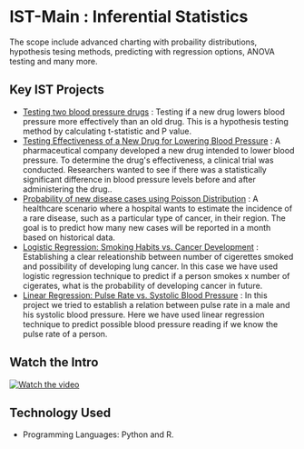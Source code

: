 # IST-Main : Inferential Statistics
The scope include advanced charting with probaility distributions, hypothesis tesing methods, predicting with regression options, ANOVA testing and many more.

## Key IST Projects
- [Testing two blood pressure drugs](https://github.com/fromsantanu/Project1-IST-P-Value-For-Testing-Effectiveness-Of-Blood-Pressure-Drugs)  : Testing if a new drug lowers blood pressure more effectively than an old drug. This is a hypothesis testing method by calculating t-statistic and P value.
- [Testing Effectiveness of a New Drug for Lowering Blood Pressure](https://github.com/fromsantanu/Project2-IST-Using-Z-Value-To-Check-Effectiveness-Of-Blood-Pressure-Drug)  : A pharmaceutical company developed a new drug intended to lower blood pressure. To determine the drug's effectiveness, a clinical trial was conducted. Researchers wanted to see if there was a statistically significant difference in blood pressure levels before and after administering the drug..
- [Probability of new disease cases using Poisson Distribution](https://github.com/fromsantanu/Project3-IST-New-Cases-Estimation-Using-Poisson-Distribution)  : A healthcare scenario where a hospital wants to estimate the incidence of a rare disease, such as a particular type of cancer, in their region. The goal is to predict how many new cases will be reported in a month based on historical data.
- [Logistic Regression: Smoking Habits vs. Cancer Development](https://github.com/fromsantanu/Project4-IST-Logistic-Regression-Smoking-Habit-Vs-Cancer-Development)  : Establishing a clear releationshib between number of cigerettes smoked and possibility of developing lung cancer. In this case we have used logistic regression technique to predict if a person smokes x number of cigerates, what is the probability of developing cancer in future.
- [Linear Regression: Pulse Rate vs. Systolic Blood Pressure](https://github.com/fromsantanu/Project5-IST-Linear-Regression-Pulse-Rate-VS-Blood-Pressure)  : In this project we tried to establish a relation between pulse rate in a male and his systolic blood pressure. Here we have used linear regression technique to predict possible blood pressure reading if we know the pulse rate of a person.




## Watch the Intro 
[![Watch the video](https://img.youtube.com/vi/tbd/hqdefault.jpg)](https://www.youtube.com/watch?v=tbd)

## Technology Used
- Programming Languages: Python and R.

